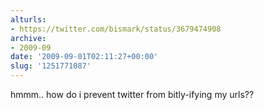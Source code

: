 ```yaml
---
alturls:
- https://twitter.com/bismark/status/3679474908
archive:
- 2009-09
date: '2009-09-01T02:11:27+00:00'
slug: '1251771087'
---
```


hmmm.. how do i prevent twitter from bitly-ifying my urls??

